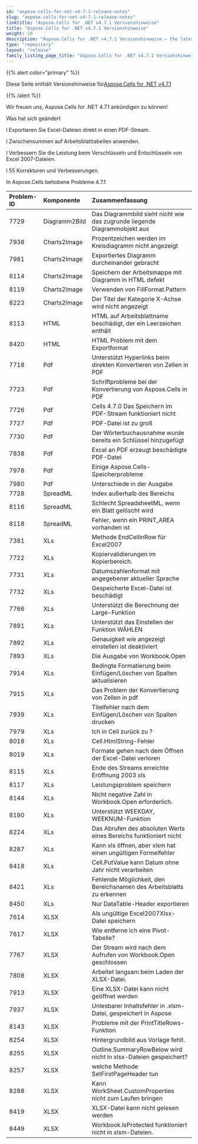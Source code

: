 ```yaml
---
id: "aspose-cells-for-net-v4-7-1-release-notes"
slug: "aspose-cells-for-net-v4-7-1-release-notes"
linktitle: "Aspose.Cells for .NET v4.7.1 Versionshinweise"
title: "Aspose.Cells for .NET v4.7.1 Versionshinweise"
weight: 20
description: "Aspose.Cells for .NET v4.7.1 Versionshinweise – the latest updates and fixes."
type: "repository"
layout: "release"
family_listing_page_title: "Aspose.Cells for .NET v4.7.1 Versionshinweise"
---
```

{{% alert color="primary" %}} 

 Diese Seite enthält Versionshinweise für[Aspose.Cells for .NET v4.7.1](https://releases.aspose.com/cells/net/new-releases/aspose.cells-for-.net-v4.7.1/)

{{% /alert %}} 

 Wir freuen uns, Aspose.Cells for .NET 4.7.1 ankündigen zu können!

 Was hat sich geändert

 l Exportieren Sie Excel-Dateien direkt in einen PDF-Stream.

 l Zwischensummen auf Arbeitsblatttabellen anwenden.

 l Verbessern Sie die Leistung beim Verschlüsseln und Entschlüsseln von Excel 2007-Dateien.

 l 55 Korrekturen und Verbesserungen.





In Aspose.Cells behobene Probleme 4.7.1

|**Problem-ID** |**Komponente** |**Zusammenfassung** |
|:- |:- |:- |
|7729 | Diagramm2Bild| Das Diagrammbild sieht nicht wie das zugrunde liegende Diagrammobjekt aus|
|7938 | Charts2Image| Prozentzeichen werden im Kreisdiagramm nicht angezeigt|
|7981 | Charts2Image| Exportiertes Diagramm durcheinander gebracht|
|8114 | Charts2Image| Speichern der Arbeitsmappe mit Diagramm in HTML defekt|
|8119 | Charts2Image| Verwenden von FillFormat.Pattern|
|8223 | Charts2Image| Der Titel der Kategorie X-Achse wird nicht angezeigt|
|8113 |HTML | HTML auf Arbeitsblattname beschädigt, der ein Leerzeichen enthält|
|8420 |HTML | HTML Problem mit dem Exportformat|
|7718 | Pdf| Unterstützt Hyperlinks beim direkten Konvertieren von Zellen in PDF|
|7723 | Pdf| Schriftprobleme bei der Konvertierung von Aspose.Cells in PDF|
|7726 | Pdf| Cells 4.7.0 Das Speichern im PDF-Stream funktioniert nicht|
|7727 | Pdf| PDF-Datei ist zu groß|
|7730 | Pdf| Der Wörterbuchausnahme wurde bereits ein Schlüssel hinzugefügt|
|7838 | Pdf| Excel an PDF erzeugt beschädigte PDF-Datei|
|7978 | Pdf| Einige Aspose.Cells-Speicherprobleme|
|7980 | Pdf| Unterschiede in der Ausgabe|
|7728 | SpreadML| Index außerhalb des Bereichs|
|8116 | SpreadML| Schlecht SpreadsheetML, wenn ein Blatt gelöscht wird|
|8118 | SpreadML| Fehler, wenn ein PRINT_AREA vorhanden ist|
|7381 | XLs| Methode EndCellinRow für Excel2007|
|7722 | XLs| Kopiervalidierungen im Kopierbereich.|
|7731 | XLs|Datumszahlenformat mit angegebener aktueller Sprache|
|7732 | XLs| Gespeicherte Excel-Datei ist beschädigt|
|7766 | XLs| Unterstützt die Berechnung der Large-Funktion|
|7891 | XLs| Unterstützt das Einstellen der Funktion WÄHLEN|
|7892 | XLs| Genauigkeit wie angezeigt einstellen ist deaktiviert|
|7893 | XLs| Die Ausgabe von Workbook.Open|
|7914 | XLs| Bedingte Formatierung beim Einfügen/Löschen von Spalten aktualisieren|
|7915 | XLs| Das Problem der Konvertierung von Zellen in pdf|
|7939 | XLs| Titelfehler nach dem Einfügen/Löschen von Spalten drucken|
|7979 | XLs| Ich in Cell zurück zu ?|
|8018 | XLs| Cell.HtmlString-Fehler|
|8019 | XLs| Formate gehen nach dem Öffnen der Excel-Datei verloren|
|8115 | XLs| Ende des Streams erreichte Eröffnung 2003 xls|
|8117 | XLs| Leistungsproblem speichern|
|8144 | XLs| Nicht negative Zahl in Workbook.Open erforderlich.|
|8190 | XLs| Unterstützt WEEKDAY, WEEKNUM-Funktion|
|8224 | XLs| Das Abrufen des absoluten Werts eines Bereichs funktioniert nicht|
|8287 | XLs| Kann xls öffnen, aber xlsm hat einen ungültigen Formelfehler|
|8418 | XLs| Cell.PutValue kann Datum ohne Jahr nicht verarbeiten|
|8421 | XLs| Fehlende Möglichkeit, den Bereichsnamen des Arbeitsblatts zu erkennen|
|8450 | XLs| Nur DataTable-Header exportieren|
|7614 | XLSX| Als ungültige Excel2007Xlsx-Datei speichern|
|7617 | XLSX|Wie entferne ich eine Pivot-Tabelle?|
|7767 | XLSX| Der Stream wird nach dem Aufrufen von Workbook.Open geschlossen|
|7808 | XLSX| Arbeitet langsam beim Laden der XLSX-Datei.|
|7913 | XLSX| Eine XLSX-Datei kann nicht geöffnet werden|
|7937 | XLSX| Unlesbarer Inhaltsfehler in .xlsm-Datei, gespeichert in Aspose|
|8143 | XLSX| Probleme mit der PrintTitleRows-Funktion|
|8254 | XLSX| Hintergrundbild aus Vorlage fehlt.|
|8255 | XLSX| Outline.SummaryRowBelow wird nicht in xlsx-Dateien gespeichert?|
|8257 | XLSX| welche Methode SetFirstPageHeader tun|
|8288 | XLSX| Kann WorkSheet.CustomProperties nicht zum Laufen bringen|
|8419 | XLSX| XLSX-Datei kann nicht gelesen werden|
|8449 | XLSX| Workbook.IsProtected funktioniert nicht in xlsm-Dateien.|

